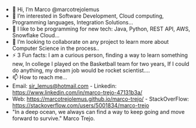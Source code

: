 - 👋 Hi, I’m Marco @marcotrejolemus
- 👀 I’m interested in Software Development, Cloud computing, Programming languages, Integration Solutions...
- 🌱 I like to be programming for new tech: Java, Python, REST API, AWS, Snowflake Cloud...
- 💞️ I’m looking to collaborate on any project to learn more about Computer Science in the process..
- ⚡ 3 Fun facts: I am a curious person, finding a way to learn something new, In college I played on the Basketball team for two years, If I could do anything, my dream job would be rocket scientist....
- 📫 How to reach me...
- Email: sir_lemus@hotmail.com   - Linkedin: https://www.linkedin.com/in/marco-trejo-47131b3a/
- Web: https://marcotrejolemus.github.io/marco-trejo/   - StackOverFlow: https://stackoverflow.com/users/5001834/marco-trejo
- "In a deep ocean, we always can find a way to keep going and move forward to survive."
  Marco Trejo.
<!---
marcotrejolemus/marcotrejolemus is a ✨ special ✨ repository because its `README.md` (this file) appears on your GitHub profile.
You can click the Preview link to take a look at your changes.
--->
